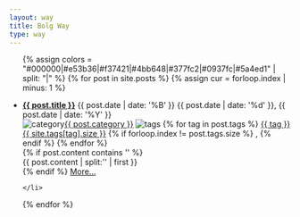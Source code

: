 ```yaml
---
layout: way
title: Bolg Way
type: way
---
```


<ul class="artical-list">

{% assign colors  = "#000000|#e53b36|#f37421|#4bb648|#377fc2|#0937fc|#5a4ed1" | split: "|" %}
{% for post in site.posts %}
    {% assign cur = forloop.index | minus: 1 %}
    <li class="post_item">
        <span class="post_line">
            <a class="post_title_link" href="{{ post.url }}"><span class="post_title" ><b>{{ post.title }}</b></span></a>
            <h class="post_date" style="border-color:{{ colors[cur] }};"><time itemprop="datePublished" class="date-pub" title="{{ post.date | date: '%Y' }}年{{ post.date | date: '%m' }}月{{ post.date | date: '%d' }}日 " datetime="{{ post.date | date_to_xmlschema }}">{{ post.date | date: '%B' }} {{ post.date | date: '%d' }}, {{ post.date | date: '%Y' }} </time></h>
        </span>
        <div class="post_prop">
          <span><img class="icon_cat" src="/images/category.ico" alt="category" title="category" /><a class="cat_btn" href="/way/{{ post.category | downcase }}">{{ post.category }}</a></span> 
          <span><img class="icon_tag" src="/images/tag.ico" alt="tags" title="tags" /></span>
          <span>
            {% for tag in post.tags %}
                <a class="tag_btn" href="/tags/index.html#{{ tag }}"><span>{{ tag }}</span><span class="tag_size"> {{ site.tags[tag].size }}</span></a>
                {% if forloop.index != post.tags.size %}
                  , 
                {% endif %}
            {% endfor %}
          </span>
        </div>
        {% if post.content contains '<!--preview-->' %}
          <div class="post_preview">{{ post.content | split:'<!--preview-->' | first }}</div>
        {% endif %}
        <a class="more_btn" href="{{ post.url }}" style="border:2px solid {{ colors[cur] }};">More...</a>
        <!-- <hr size="2px" color="{{ colors[cur] }}" style="align:center;" />
         -->
        <!-- <center style="color:{{ colors[cur] }};"> ~~ I'm a colorful seperator ~~ </center> -->
        
    </li>
{% endfor %}
</ul>